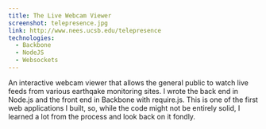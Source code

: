 ```yaml
---
title: The Live Webcam Viewer
screenshot: telepresence.jpg
link: http://www.nees.ucsb.edu/telepresence
technologies:
  - Backbone
  - NodeJS
  - Websockets
---
```


An interactive webcam viewer that allows the general public to watch live feeds from various earthqake monitoring sites. I wrote the back end in Node.js and the front end in Backbone with require.js. This is one of the first web applications I built, so, while the code might not be entirely solid, I learned a lot from the process and look back on it fondly.
